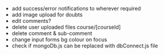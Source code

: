 - add success/error notifications to wherever required
- add image upload for doubts
- edit comments?
- delete user uploaded files course/[courseId]
- delete comment & sub-comment
- change input forms bg colour on focus
- check if mongoDb.js can be replaced with dbConnect.js file
